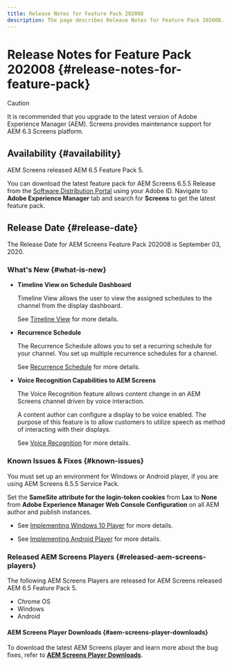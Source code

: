 ```yaml
---
title: Release Notes for Feature Pack 202008
description: The page describes Release Notes for Feature Pack 202008.
---
```


# Release Notes for Feature Pack 202008 {#release-notes-for-feature-pack}

>[!CAUTION]
>
>It is recommended that you upgrade to the latest version of Adobe Experience Manager (AEM). Screens provides maintenance support for AEM 6.3 Screens platform.

## Availability {#availability}

AEM Screens released AEM 6.5 Feature Pack 5.

You can download the latest feature pack for AEM Screens 6.5.5 Release from the [Software Distribution Portal](https://experience.adobe.com/#/downloads/content/software-distribution/en/aemcloud.html) using your Adobe ID. Navigate to **Adobe Experience Manager** tab and search for **Screens** to get the latest feature pack.

## Release Date {#release-date}

The Release Date for AEM Screens Feature Pack 202008 is September 03, 2020.

### What's New {#what-is-new}

* **Timeline View on Schedule Dashboard**

   Timeline View allows the user to view the assigned schedules to the channel from the display dashboard.

   See [Timeline View](/help/user-guide/channel-assignment-latest-fp.md#timeline-view) for more details.

* **Recurrence Schedule**

   The Recurrence Schedule allows you to set a recurring schedule for your channel. You set up multiple recurrence schedules for a channel.

   See [Recurrence Schedule](/help/user-guide/channel-assignment-latest-fp.md#recurrence-schedule) for more details.

* **Voice Recognition Capabilities to AEM Screens**

   The Voice Recognition feature allows content change in an AEM Screens channel driven by voice interaction.

   A content author can configure a display to be voice enabled. The purpose of this feature is to allow customers to utilize speech as method of interacting with their displays.

   See [Voice Recognition](voice-recognition.md) for more details.

### Known Issues & Fixes {#known-issues}

You must set up an environment for Windows or Android player, if you are using AEM Screens 6.5.5 Service Pack. 

Set the **SameSite attribute for the login-token cookies** from **Lax** to **None** from **Adobe Experience Manager Web Console
Configuration** on all AEM author and publish instances.

* See [Implementing Windows 10 Player](implementing-windows-player.md#fp-environment-setup) for more details.

* See [Implementing Android Player](implementing-android-player.md#fp-environment-setup) for more details.

### Released AEM Screens Players {#released-aem-screens-players}

The following AEM Screens Players are released for AEM Screens released AEM 6.5 Feature Pack 5.

* Chrome OS
* Windows
* Android

#### AEM Screens Player Downloads  {#aem-screens-player-downloads}

To download the latest AEM Screens player and learn more about the bug fixes, refer to **[AEM Screens Player Downloads](https://download.macromedia.com/screens/)**.
